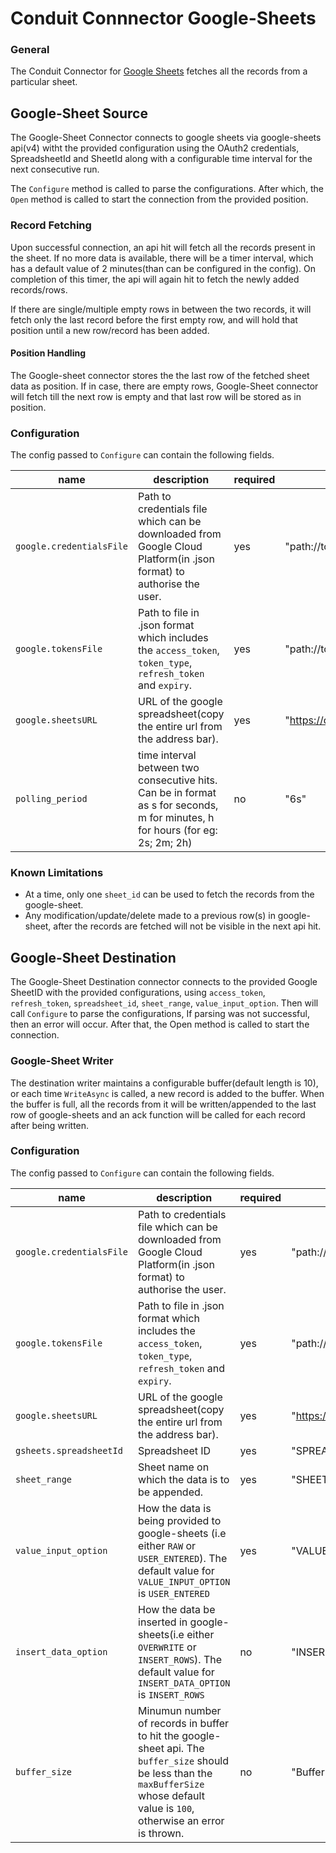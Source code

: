 # Conduit Connnector Google-Sheets

###  General
The Conduit Connector for [Google Sheets](https://github.com/gopherslab/conduit-connector-google-sheets/tree/dev) fetches all the records from a particular sheet.


## Google-Sheet Source

The Google-Sheet Connector connects to google sheets via google-sheets api(v4) witht the provided configuration using the OAuth2 credentials, SpreadsheetId and SheetId along with a configurable time interval for the next consecutive run. 

The `Configure` method is called to parse the configurations. After which, the `Open` method is called to start the connection from the provided position.


### Record Fetching

Upon successful connection, an api hit will fetch all the records present in the sheet. If no more data is available, there will be a timer interval, which has a default value of 2 minutes(than can be configured in the config). On completion of this timer, the api will again hit to fetch the newly added records/rows.

If there are single/multiple empty rows in between the two records, it will fetch only the last record before the first empty row, and will hold that position until a new row/record has been added.


#### Position Handling

The Google-sheet connector stores the the last row of the fetched sheet data as position. If in case, there are empty rows, Google-Sheet connector will fetch till the next row is empty and that last row will be stored as in position. 


### Configuration

The config passed to `Configure` can contain the following fields.

| name                  | description                                                                            | required  | example             |
|-----------------------|----------------------------------------------------------------------------------------|-----------|---------------------|
| `google.credentialsFile`     |  Path to credentials file which can be downloaded from Google Cloud Platform(in .json format) to authorise the user.                                                                     | yes       | "path://to/credential/file" |
| `google.tokensFile`          | Path to file in .json format which includes the `access_token`, `token_type`, `refresh_token` and `expiry`.                                                                   | yes       | "path://to/token/file"       |
| `google.sheetsURL`          | URL of the google spreadsheet(copy the entire url from the address bar).                                                                  | yes       | "https://docs.google.com/spreadsheets/d/dummy_spreadsheet_id/edit#gid=0"       |
| `polling_period`       | time interval between two consecutive hits. Can be in format as s for seconds, m for minutes, h for hours (for eg: 2s; 2m; 2h)  | no        | "6s"            |


### Known Limitations

* At a time, only one `sheet_id` can be used to fetch the records from the google-sheet.
* Any modification/update/delete made to a previous row(s) in google-sheet, after the records are fetched will not be visible in the next api hit.


## Google-Sheet Destination

The Google-Sheet Destination connector connects to the provided Google SheetID with the provided configurations, using `access_token`, `refresh_token`, `spreadsheet_id`, `sheet_range`, `value_input_option`.  Then will call `Configure` to parse the configurations, If parsing was not successful, then an error will occur. After that, the Open method is called to start the connection. 


### Google-Sheet Writer

The destination writer maintains a configurable buffer(default length is 10), or each time `WriteAsync` is called, a new record is added to the buffer. When the buffer is full, all the records from it will be written/appended to the last row of google-sheets and an ack function will be called for each record after being written.


### Configuration

The config passed to `Configure` can contain the following fields.


| name                  | description                                                                            | required  | example             |
|-----------------------|----------------------------------------------------------------------------------------|-----------|---------------------|
| `google.credentialsFile`     |  Path to credentials file which can be downloaded from Google Cloud Platform(in .json format) to authorise the user.                                                                     | yes       | "path://to/credential/file" |
| `google.tokensFile`          | Path to file in .json format which includes the `access_token`, `token_type`, `refresh_token` and `expiry`.                                                                   | yes       | "path://to/token/file"       |
| `google.sheetsURL`          | URL of the google spreadsheet(copy the entire url from the address bar).                                                                  | yes       | "https://docs.google.com/spreadsheets/d/dummy_spreadsheet_id/edit#gid=0"       |
| `gsheets.spreadsheetId`          | Spreadsheet ID                                                                | yes       | "SPREADSHEET_ID"         |
| `sheet_range`          | Sheet name on which the data is to be appended.                                                                  | yes       | "SHEET_NAME"       |
| `value_input_option`       | How the data is being provided to google-sheets (i.e either `RAW` or `USER_ENTERED`). The default value for `VALUE_INPUT_OPTION` is `USER_ENTERED`  | yes        | "VALUE_INPUT_OPTION"            |
| `insert_data_option`       | How the data be inserted in google-sheets(i.e either `OVERWRITE` or `INSERT_ROWS`). The default value for `INSERT_DATA_OPTION` is `INSERT_ROWS`   | no        | "INSERT_DATA_OPTION"            |
| `buffer_size`          | Minumun number of records in buffer to hit the google-sheet api. The `buffer_size` should be less than the `maxBufferSize` whose default value is `100`, otherwise an error is thrown.                                                                 | no       | "Buffer"            |


